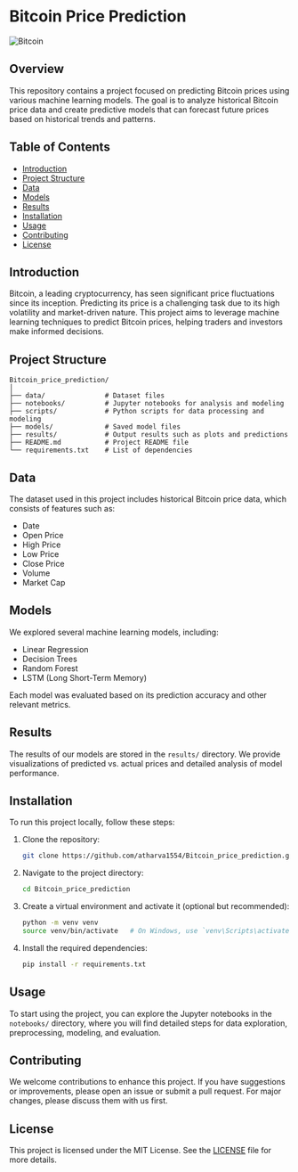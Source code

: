# Bitcoin Price Prediction

![Bitcoin](https://upload.wikimedia.org/wikipedia/commons/thumb/4/46/Bitcoin.svg/200px-Bitcoin.svg.png)

## Overview

This repository contains a project focused on predicting Bitcoin prices using various machine learning models. The goal is to analyze historical Bitcoin price data and create predictive models that can forecast future prices based on historical trends and patterns.

## Table of Contents

- [Introduction](#introduction)
- [Project Structure](#project-structure)
- [Data](#data)
- [Models](#models)
- [Results](#results)
- [Installation](#installation)
- [Usage](#usage)
- [Contributing](#contributing)
- [License](#license)

## Introduction

Bitcoin, a leading cryptocurrency, has seen significant price fluctuations since its inception. Predicting its price is a challenging task due to its high volatility and market-driven nature. This project aims to leverage machine learning techniques to predict Bitcoin prices, helping traders and investors make informed decisions.

## Project Structure

```
Bitcoin_price_prediction/
│
├── data/               # Dataset files
├── notebooks/          # Jupyter notebooks for analysis and modeling
├── scripts/            # Python scripts for data processing and modeling
├── models/             # Saved model files
├── results/            # Output results such as plots and predictions
├── README.md           # Project README file
└── requirements.txt    # List of dependencies
```

## Data

The dataset used in this project includes historical Bitcoin price data, which consists of features such as:
- Date
- Open Price
- High Price
- Low Price
- Close Price
- Volume
- Market Cap

## Models

We explored several machine learning models, including:
- Linear Regression
- Decision Trees
- Random Forest
- LSTM (Long Short-Term Memory)

Each model was evaluated based on its prediction accuracy and other relevant metrics.

## Results

The results of our models are stored in the `results/` directory. We provide visualizations of predicted vs. actual prices and detailed analysis of model performance.

## Installation

To run this project locally, follow these steps:

1. Clone the repository:
   ```sh
   git clone https://github.com/atharva1554/Bitcoin_price_prediction.git
   ```

2. Navigate to the project directory:
   ```sh
   cd Bitcoin_price_prediction
   ```

3. Create a virtual environment and activate it (optional but recommended):
   ```sh
   python -m venv venv
   source venv/bin/activate   # On Windows, use `venv\Scripts\activate`
   ```

4. Install the required dependencies:
   ```sh
   pip install -r requirements.txt
   ```

## Usage

To start using the project, you can explore the Jupyter notebooks in the `notebooks/` directory, where you will find detailed steps for data exploration, preprocessing, modeling, and evaluation.

## Contributing

We welcome contributions to enhance this project. If you have suggestions or improvements, please open an issue or submit a pull request. For major changes, please discuss them with us first.

## License

This project is licensed under the MIT License. See the [LICENSE](LICENSE) file for more details.
